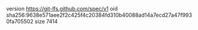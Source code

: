 version https://git-lfs.github.com/spec/v1
oid sha256:9638e571aee2f2c425f4c20384fd310b40088ad14a7ecd27a47f9930fa705502
size 7414
